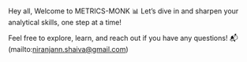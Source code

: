 Hey all, Welcome to METRICS-MONK 📊 Let’s dive in and sharpen your analytical skills, one step at a time!

Feel free to explore, learn, and reach out if you have any questions! 📬(mailto:niranjann.shaiva@gmail.com)
